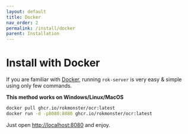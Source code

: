 ```yaml
---
layout: default
title: Docker
nav_order: 2
permalink: /install/docker
parent: Installation
---
```


# Install with Docker

If you are familiar with [Docker](https://www.docker.com/products/docker-desktop/), running `rok-server` is very easy & simple using only few commands.

**This method works on Windows/Linux/MacOS**

```bash
docker pull ghcr.io/rokmonster/ocr:latest
docker run -d -p8080:8080 ghcr.io/rokmonster/ocr:latest
```

Just open  [http://localhost:8080](http://localhost:8080) and enjoy.